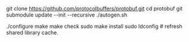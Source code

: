 


git clone https://github.com/protocolbuffers/protobuf.git
cd protobuf
git submodule update --init --recursive
./autogen.sh


 ./configure
 make
 make check
 sudo make install
 sudo ldconfig # refresh shared library cache.